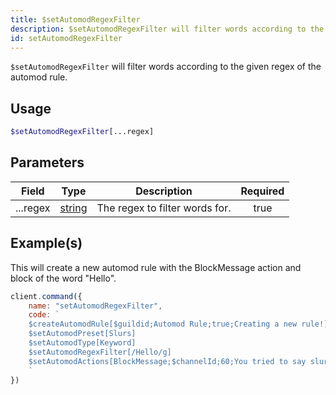 ```yaml
---
title: $setAutomodRegexFilter
description: $setAutomodRegexFilter will filter words according to the given regex of the automod rule.
id: setAutomodRegexFilter
---
```


`$setAutomodRegexFilter` will filter words according to the given regex of the automod rule.

## Usage

```php
$setAutomodRegexFilter[...regex]
```

## Parameters

| Field    | Type                                                                                              | Description                    | Required |
| -------- | ------------------------------------------------------------------------------------------------- | ------------------------------ | :------: |
| ...regex | [string](https://developer.mozilla.org/en-US/docs/Web/JavaScript/Reference/Global_Objects/String) | The regex to filter words for. |   true   |

## Example(s)

This will create a new automod rule with the BlockMessage action and block of the word "Hello".

```javascript
client.command({
    name: "setAutomodRegexFilter",
    code: `
    $createAutomodRule[$guildid;Automod Rule;true;Creating a new rule!]
    $setAutomodPreset[Slurs]
    $setAutomodType[Keyword]
    $setAutomodRegexFilter[/Hello/g]
    $setAutomodActions[BlockMessage;$channelId;60;You tried to say slurs, you got blocked!]  
    `
})